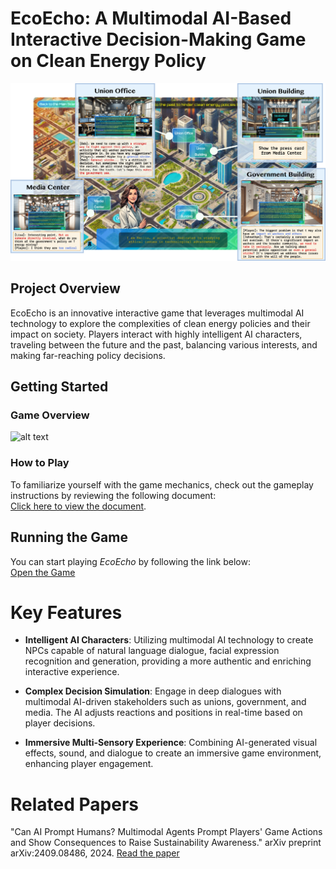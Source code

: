# EcoEcho: A Multimodal AI-Based Interactive Decision-Making Game on Clean Energy Policy

![hero image](Hero.png)
## Project Overview

EcoEcho is an innovative interactive game that leverages multimodal AI technology to explore the complexities of clean energy policies and their impact on society. Players interact with highly intelligent AI characters, traveling between the future and the past, balancing various interests, and making far-reaching policy decisions.

## Getting Started

### Game Overview

![alt text](gamePipe.png)

###  How to Play

To familiarize yourself with the game mechanics, check out the gameplay instructions by reviewing the following document:  
[Click here to view the document](https://docs.google.com/document/d/1UP96TnJas6-fypDGSYFERe8M11jlsLumWCQYKypPNSs/edit?usp=sharing).

## Running the Game

You can start playing *EcoEcho* by following the link below:  
[Open the Game](https://ecoecho.duckdns.org/)  


# Key Features

- **Intelligent AI Characters**: Utilizing multimodal AI technology to create NPCs capable of natural language dialogue, facial expression recognition and generation, providing a more authentic and enriching interactive experience.

- **Complex Decision Simulation**: Engage in deep dialogues with multimodal AI-driven stakeholders such as unions, government, and media. The AI adjusts reactions and positions in real-time based on player decisions.

- **Immersive Multi-Sensory Experience**: Combining AI-generated visual effects, sound, and dialogue to create an immersive game environment, enhancing player engagement.

# Related Papers

"Can AI Prompt Humans? Multimodal Agents Prompt Players' Game Actions and Show Consequences to Raise Sustainability Awareness."
arXiv preprint arXiv:2409.08486, 2024.
[Read the paper](https://arxiv.org/abs/2409.08486)


